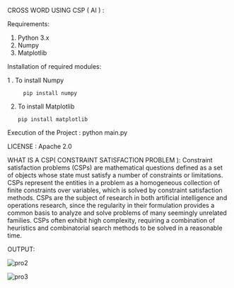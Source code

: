 CROSS WORD USING CSP ( AI ) :

 Requirements:
  1. Python 3.x
  2. Numpy
  3. Matplotlib
 
 
 Installation of required modules:
 
 1 . To install Numpy
          
         pip install numpy

 2.  To install Matplotlib
         
         pip install matplotlib
 
 Execution of the Project :
    python main.py
    
 LICENSE : Apache 2.0
 
 WHAT IS A CSP( CONSTRAINT SATISFACTION PROBLEM ):
 Constraint satisfaction problems (CSPs) are mathematical questions defined as a set of objects whose state must satisfy a number of constraints or limitations. CSPs represent the entities in a problem as a homogeneous collection of finite constraints over variables, which is solved by constraint satisfaction methods. CSPs are the subject of research in both artificial intelligence and operations research, since the regularity in their formulation provides a common basis to analyze and solve problems of many seemingly unrelated families. CSPs often exhibit high complexity, requiring a combination of heuristics and combinatorial search methods to be solved in a reasonable time.


OUTPUT:

![pro2](https://user-images.githubusercontent.com/86396156/171050179-85691e30-0659-4ee9-9c93-643628737f19.png)

![pro3](https://user-images.githubusercontent.com/86396156/171050202-3783f635-89ac-4fc9-9c6d-41b502f7f399.png)

